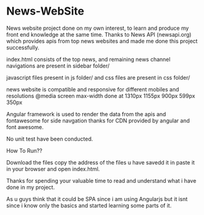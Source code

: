 # News-WebSite
News website project done on my own interest, to learn and produce my front end knowledge at the same time. 
Thanks to News API (newsapi.org) which provides apis from top news websites and made me done this project successfully.

index.html consists of the top news, and remaining news channel navigations are present in sidebar folder/

javascript files present in js folder/ and css files are present in css folder/

news website is compatible and responsive for different mobiles and resolutions
@media screen max-width done at 1310px 1155px 900px 599px 350px

Angular framework is used to render the data from the apis and fontawesome for side navgation thanks for CDN provided by angular and 
font awesome.

No unit test have been conducted.

How To Run??

Download the files copy the address of the files u have savedd it in
paste it in your browser and open index.html.

Thanks for spending your valuable time to read and understand what i have done in my project.

As u guys think that it could be SPA since i am using Angularjs but it isnt since i know only the basics and started learning some parts of it.
